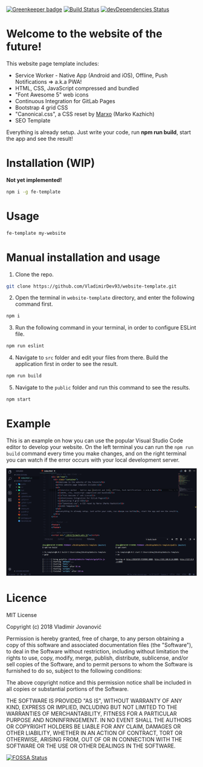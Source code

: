 [![Greenkeeper badge](https://badges.greenkeeper.io/VladimirDev93/Website-Template.svg)](https://greenkeeper.io/) 
[![Build Status](https://travis-ci.org/VladimirDev93/Website-Template.svg?branch=master)](https://travis-ci.org/VladimirDev93/Website-Template)
[![devDependencies Status](https://david-dm.org/VladimirDev93/Website-Template/dev-status.svg)](https://david-dm.org/VladimirDev93/Website-Template?type=dev)

# Welcome to the website of the future!
This website page template includes:
- Service Worker - Native App (Android and iOS), Offline, Push Notifications => a.k.a PWA!
- HTML, CSS, JavaScript compressed and bundled
- "Font Awesome 5" web icons
- Continuous Integration for GitLab Pages
- Bootstrap 4 grid CSS
- "Canonical.css", a CSS reset by [Marxo](https://twitter.com/marxo) (Marko Kazhich)
- SEO Template

Everything is already setup. Just write your code, run **npm run build**, start the app and see the result!

# Installation (WIP)

**Not yet implemented!**

```bash
npm i -g fe-template
```

# Usage

```bash
fe-template my-website
```

# Manual installation and usage

1. Clone the repo.
```bash
git clone https://github.com/VladimirDev93/website-template.git
```

2. Open the terminal in ``website-template`` directory, and enter the following command first.
```bash
npm i 
```

3. Run the following command in your terminal, in order to configure ESLint file.
```bash
npm run eslint
```

4. Navigate to `src` folder and edit your files from there. Build the application first in order to see the result.
```bash
npm run build
```

5. Navigate to the `public` folder and run this command to see the results.
```bash
npm start
```

# Example

This is an example on how you can use the popular Visual Studio Code editor to develop your website.
On the left terminal you can run the `npm run build` command every time you make changes, and on the right terminal
you can watch if the error occurs with your local development server.

![img](img/vs_example.png)

# Licence

MIT License

Copyright (c) 2018 Vladimir Jovanović

Permission is hereby granted, free of charge, to any person obtaining a copy of this software and associated documentation files (the "Software"), to deal in the Software without restriction, including without limitation the rights to use, copy, modify, merge, publish, distribute, sublicense, and/or sell copies of the Software, and to permit persons to whom the Software is furnished to do so, subject to the following conditions:

The above copyright notice and this permission notice shall be included in all copies or substantial portions of the Software.

THE SOFTWARE IS PROVIDED "AS IS", WITHOUT WARRANTY OF ANY KIND, EXPRESS OR IMPLIED, INCLUDING BUT NOT LIMITED TO THE WARRANTIES OF MERCHANTABILITY, FITNESS FOR A PARTICULAR PURPOSE AND NONINFRINGEMENT. IN NO EVENT SHALL THE AUTHORS OR COPYRIGHT HOLDERS BE LIABLE FOR ANY CLAIM, DAMAGES OR OTHER LIABILITY, WHETHER IN AN ACTION OF CONTRACT, TORT OR OTHERWISE, ARISING FROM, OUT OF OR IN CONNECTION WITH THE SOFTWARE OR THE USE OR OTHER DEALINGS IN THE SOFTWARE.


[![FOSSA Status](https://app.fossa.io/api/projects/git%2Bgithub.com%2FVladimirDev93%2FWebsite-Template.svg?type=large)](https://app.fossa.io/projects/git%2Bgithub.com%2FVladimirDev93%2FWebsite-Template?ref=badge_large)

